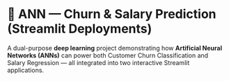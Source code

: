 # 🧠 ANN — Churn & Salary Prediction (Streamlit Deployments)
A dual-purpose **deep learning** project demonstrating how **Artificial Neural Networks (ANNs)** can power both Customer Churn Classification and Salary Regression — all integrated into two interactive Streamlit applications.

